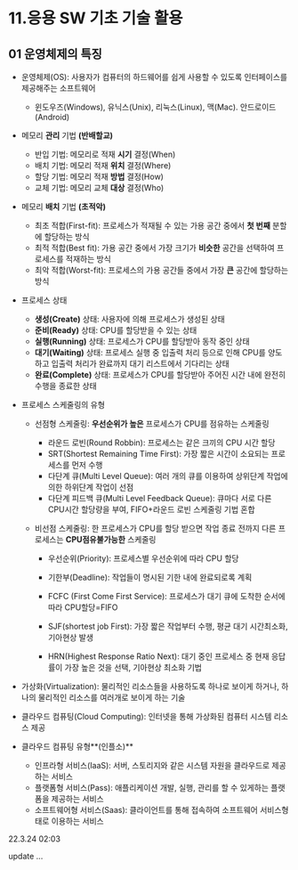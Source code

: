 # 11.응용 SW 기초 기술 활용

## 01 운영체제의 특징

- 운영체제(OS): 사용자가 컴퓨터의 하드웨어를 쉽게 사용할 수 있도록 인터페이스를 제공해주는 소프트웨어
  - 윈도우즈(Windows), 유닉스(Unix), 리눅스(Linux), 맥(Mac). 안드로이드(Android)



- 메모리 **관리** 기법 **(반배할교)**
  - 반입 기법: 메모리로 적재 **시기** 결정(When)
  - 배치 기법: 메모리 적재 **위치** 결정(Where)
  - 할당 기법: 메모리 적재 **방법** 결정(How)
  - 교체 기법: 메모리 교체 **대상** 결정(Who)



- 메모리 **배치** 기법 **(초적악)**
  - 최초 적합(First-fit): 프로세스가 적재될 수 있는 가용 공간 중에서 **첫 번째** 분할에 할당하는 방식
  - 최적 적합(Best fit): 가용 공간 중에서 가장 크기가 **비슷한** 공간을 선택하여 프로세스를 적재하는 방식
  - 최악 적합(Worst-fit): 프로세스의 가용 공간들 중에서 가장 **큰** 공간에 할당하는 방식



- 프로세스 상태
  - **생성(Create)** 상태: 사용자에 의해 프로세스가 생성된 상태
  - **준비(Ready)** 상태: CPU를 할당받을 수 있는 상태
  - **실행(Running)** 상태: 프로세스가 CPU를 할당받아 동작 중인 상태
  - **대기(Waiting)** 상태: 프로세스 실행 중 입출력 처리 등으로 인해 CPU를 양도하고 입출력 처리가 완료까지 대기 리스트에서 기다리는 상태
  - **완료(Complete)** 상태: 프로세스가 CPU를 할당받아 주어진 시간 내에 완전히 수행을 종료한 상태



- 프로세스 스케줄링의 유형

  - 선점형 스케줄링: **우선순위가 높은** 프로세스가 CPU를 점유하는 스케줄링

    - 라운드 로빈(Round Robbin): 프로세스는 같은 크끼의 CPU 시간 할당
    - SRT(Shortest Remaining Time First): 가장 짧은 시간이 소요되는 프로세스를 먼저 수행
    - 다단계 큐(Multi Level Queue): 여러 개의 큐를 이용하여 상위단계 작업에 의한 하위단계 작업이 선점
    - 다단계 피드백 큐(Multi Level Feedback Queue): 큐마다 서로 다른 CPU시간 할당량을 부여, FIFO+라운드 로빈 스케줄링 기법 혼합

  - 비선점 스케줄링: 한 프로세스가 CPU를 할당 받으면 작업 종료 전까지 다른 프로세스는 **CPU점유불가능한** 스케줄링 

    - 우선순위(Priority): 프로세스별 우선순위에 따라 CPU 할당

    - 기한부(Deadline): 작업들이 명시된 기한 내에 완료되로록 계획

    - FCFC (First Come First Service): 프로세스가 대기 큐에 도착한 순서에 따라 CPU할당=FIFO

    - SJF(shortest job First): 가장 짧은 작업부터 수행, 평균 대기 시간최소화, 기아현상 발생

    - HRN(Highest Response Ratio Next): 대기 중인 프로세스 중 현재 응답률이 가장 높은 것을 선택, 기아현상 최소화 기법

      

- 가상화(Virtualization): 물리적인 리소스들을 사용하도록 하나로 보이게 하거나, 하나의 물리적인 리소스를 여러개로 보이게 하는 기술
- 클라우드 컴퓨팅(Cloud Computing): 인터넷을 통해 가상화된 컴퓨터 시스템 리소스 제공
- 클라우드 컴퓨팅 유형**(인플소)**
  - 인프라형 서비스(IaaS): 서버, 스토리지와 같은 시스템 자원을 클라우드로 제공하는 서비스
  - 플랫폼형 서비스(Pass): 애플리케이션 개발, 실행, 관리를 할 수 있게하는 플랫폼을 제공하는 서비스
  - 소프트웨어형 서비스(Saas): 클라이언트를 통해 접속하여 소프트웨어 서비스형태로 이용하는 서비스



22.3.24 02:03 

update ... 